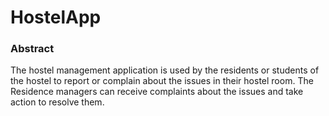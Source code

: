 # HostelApp

<h3>Abstract</h3>
The hostel management application is used by the residents or students of the hostel to report or complain about the issues in their hostel room. The Residence managers can receive complaints about the issues and take action to resolve them.

